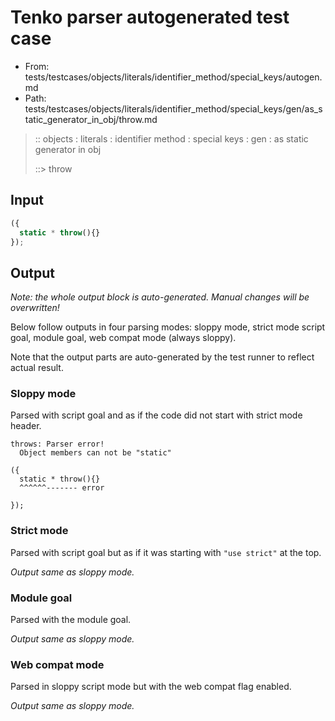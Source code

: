 # Tenko parser autogenerated test case

- From: tests/testcases/objects/literals/identifier_method/special_keys/autogen.md
- Path: tests/testcases/objects/literals/identifier_method/special_keys/gen/as_static_generator_in_obj/throw.md

> :: objects : literals : identifier method : special keys : gen : as static generator in obj
>
> ::> throw

## Input


`````js
({
  static * throw(){}
});
`````

## Output

_Note: the whole output block is auto-generated. Manual changes will be overwritten!_

Below follow outputs in four parsing modes: sloppy mode, strict mode script goal, module goal, web compat mode (always sloppy).

Note that the output parts are auto-generated by the test runner to reflect actual result.

### Sloppy mode

Parsed with script goal and as if the code did not start with strict mode header.

`````
throws: Parser error!
  Object members can not be "static"

({
  static * throw(){}
  ^^^^^^------- error

});
`````

### Strict mode

Parsed with script goal but as if it was starting with `"use strict"` at the top.

_Output same as sloppy mode._

### Module goal

Parsed with the module goal.

_Output same as sloppy mode._

### Web compat mode

Parsed in sloppy script mode but with the web compat flag enabled.

_Output same as sloppy mode._
